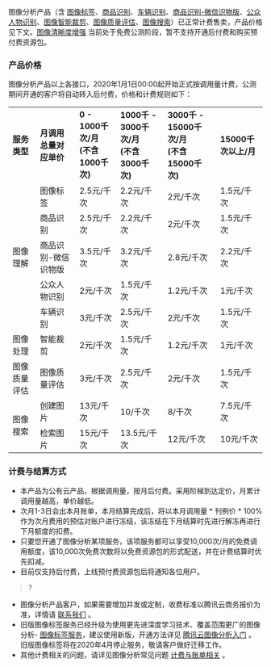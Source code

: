 图像分析产品（含 [图像标签](https://cloud.tencent.com/document/api/865/35471)、[商品识别](https://cloud.tencent.com/document/api/865/36457)、[车辆识别](https://cloud.tencent.com/document/api/865/36456)、[商品识别-微信识物版](https://cloud.tencent.com/document/api/865/43354)、[公众人物识别](https://cloud.tencent.com/document/api/865/36900)、[图像智能裁剪](https://cloud.tencent.com/document/api/865/38899)、[图像质量评估](https://cloud.tencent.com/document/api/865/36899)、[图像搜索](https://cloud.tencent.com/document/product/865/63483)）已正常计费售卖，产品价格见下文。[图像清晰度增强](https://cloud.tencent.com/document/api/865/36902) 当前处于免费公测阶段，暂不支持开通后付费和购买预付费资源包。

### 产品价格
图像分析产品以上各接口，2020年1月1日00:00起开始正式按调用量计费，公测期间开通的客户将自动转入后付费，价格和计费规则如下：
<table>
  <tbody>
    <tr >
      <td >
        <strong>服务类型</strong></td>
      <td >
        <strong>月调用总量对应单价</strong></td>
      <td >
        <strong>0 - 1000千次/月</br>(不含1000千次)</strong></td>
      <td >
			<strong>1000千 - 3000千次/月</br>(不含3000千次) </strong></td>
      <td >
			<strong>3000千 - 15000千次/月</br>(不含15000千次) </strong></td>
      <td >
        <strong>15000千次以上/月</strong></td>
    </tr>
    <tr>
      <td rowspan="5" >图像理解</td>
      <td >图像标签</td>
      <td >2.5元/千次</td>
      <td>2.2元/千次</td>
      <td >2元/千次</td>
      <td>1.5元/千次</td></tr>
    <tr >
      <td >商品识别</td>
      <td >2.5元/千次</td>
      <td >2.2元/千次</td>
      <td >2元/千次</td>
      <td >1.5元/千次</td></tr>
    <tr >
      <td >商品识别-微信识物版</td>
      <td>3.5元/千次</td>
      <td >3.2元/千次</td>
      <td >2.8元/千次</td>
      <td >2.2元/千次</td></tr>
    <tr >
      <td >公众人物识别</td>
      <td >2元/千次</td>
      <td >1.5元/千次</td>
      <td >1.2元/千次</td>
      <td >1元/千次</td></tr>
    <tr >
      <td >车辆识别</td>
      <td >3元/千次</td>
      <td>2.5元/千次</td>
      <td>2元/千次</td>
      <td >1.5元/千次</td></tr>
    <tr >
      <td >图像处理</td>
      <td >智能裁剪</td>
      <td >2元/千次</td>
      <td >1.5元/千次</td>
      <td >1.2元/千次</td>
      <td >1元/千次</td></tr>
    <tr >
      <td >图像质量评估</td>
      <td >图像质量评估</td>
      <td >3元/千次</td>
      <td >2.5元/千次</td>
      <td >2元/千次</td>
      <td >1.5元/千次</td></tr>
	<tr >
      <td rowspan="2">图像搜索</td>
      <td >创建图片</td>
      <td >13元/千次</td>
      <td >10/千次</td>
      <td >8/千次</td>
      <td >7.5元/千次</td></tr>
<tr >
      <td >检索图片</td>
      <td >15元/千次</td>
      <td >13.5元/千次</td>
      <td >12元/千次</td>
      <td >10元/千次</td>
     </tr>
  </tbody>
</table>

### 计费与结算方式
- 本产品为公有云产品，根据调用量，按月后付费。采用阶梯到达定价，月累计调用量越高，单价越低。
- 次月1-3日会出本月账单，本月结算完成后，将以本月调用量 * 刊例价 * 100%作为次月费用的预估对账户进行冻结，该冻结在下月结算时先进行解冻再进行下月额度的扣费。
- 只要您开通了图像分析某项服务，该项服务都可以享受10,000次/月的免费调用额度，该10,000次免费次数将以免费资源包的形式配送，并在计费结算时优先扣减。
- 目前仅支持后付费，上线预付费资源包后将通知各位用户。

>? 
- 图像分析产品客户，如果需要增加并发或定制，收费标准以腾讯云商务报价为准，详情请 [联系我们](https://cloud.tencent.com/act/event/connect-service) 。
- 旧版图像标签服务已经升级为使用更先进深度学习技术、覆盖范围更广的图像分析- [图像标签服务](https://cloud.tencent.com/document/api/865/35471)，建议使用新版，开通方法详见 [腾讯云图像分析入门](https://cloud.tencent.com/product/tiia/getting-started) 。旧版图像标签将在2020年4月停止服务，敬请客户做好迁移工作。
- 其他计费相关的问题，请详见图像分析常见问题 [计费与账单相关](https://cloud.tencent.com/document/product/865/39163) 。  


